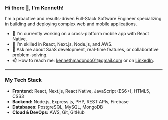 
### Hi there 👋, I'm Kenneth!

I'm a proactive and results-driven Full-Stack Software Engineer specializing in building and deploying complex web and mobile applications.

- 🔭 I’m currently working on a cross-platform mobile app with React Native.
- 🌱 I’m skilled in React, Next.js, Node.js, and AWS.
- 💬 Ask me about SaaS development, real-time features, or collaborative problem-solving.
- 📫 How to reach me: [kennethmadondo01@gmail.com](mailto:kennethmadondo01@gmail.com) or on [LinkedIn](https://www.linkedin.com/in/kenneth-madondo/).

---

### My Tech Stack

- **Frontend:** React, Next.js, React Native, JavaScript (ES6+), HTML5, CSS3
- **Backend:** Node.js, Express.js, PHP, REST APIs, Firebase
- **Databases:** PostgreSQL, MySQL, MongoDB
- **Cloud & DevOps:** AWS, Git, GitHub
